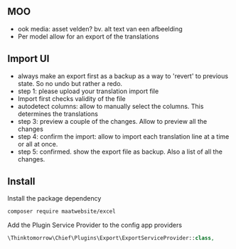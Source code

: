 
## MOO
- ook media: asset velden? bv. alt text van een afbeelding
-  Per model allow for an export of the translations

## Import UI
- always make an export first as a backup as a way to 'revert' to previous state. So no undo but rather a redo.
- step 1: please upload your translation import file
- Import first checks validity of the file
- autodetect columns: allow to manually select the columns. This determines the translations
- step 3: preview a couple of the changes. Allow to preview all the changes
- step 4: confirm the import: allow to import each translation line at a time or all at once. 
- step 5: confirmed. show the export file as backup. Also a list of all the changes.

## Install
Install the package dependency
```bash
composer require maatwebsite/excel
```

Add the Plugin Service Provider to the config app providers
```php
\Thinktomorrow\Chief\Plugins\Export\ExportServiceProvider::class,
```
